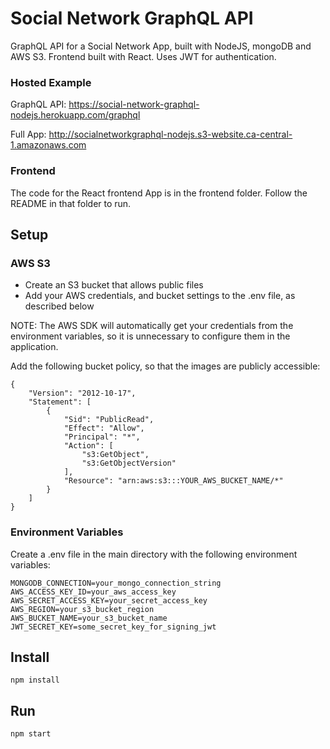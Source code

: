 # Social Network GraphQL API

GraphQL API for a Social Network App, built with NodeJS, mongoDB and AWS S3. Frontend built with React. Uses JWT for authentication.

### Hosted Example

GraphQL API: https://social-network-graphql-nodejs.herokuapp.com/graphql

Full App: http://socialnetworkgraphql-nodejs.s3-website.ca-central-1.amazonaws.com

### Frontend

The code for the React frontend App is in the frontend folder. Follow the README in that folder to run.

## Setup

### AWS S3

- Create an S3 bucket that allows public files
- Add your AWS credentials, and bucket settings to the .env file, as described below

NOTE: The AWS SDK will automatically get your credentials from the environment variables, so it is unnecessary to configure them in the application.

Add the following bucket policy, so that the images are publicly accessible:

    {
        "Version": "2012-10-17",
        "Statement": [
            {
                "Sid": "PublicRead",
                "Effect": "Allow",
                "Principal": "*",
                "Action": [
                    "s3:GetObject",
                    "s3:GetObjectVersion"
                ],
                "Resource": "arn:aws:s3:::YOUR_AWS_BUCKET_NAME/*"
            }
        ]
    }

### Environment Variables

Create a .env file in the main directory with the following environment variables:

    MONGODB_CONNECTION=your_mongo_connection_string
    AWS_ACCESS_KEY_ID=your_aws_access_key
    AWS_SECRET_ACCESS_KEY=your_secret_access_key
    AWS_REGION=your_s3_bucket_region
    AWS_BUCKET_NAME=your_s3_bucket_name
    JWT_SECRET_KEY=some_secret_key_for_signing_jwt

## Install

    npm install

## Run

    npm start
